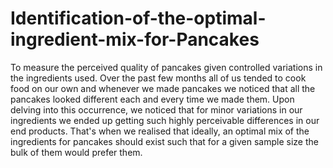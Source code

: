 # Identification-of-the-optimal-ingredient-mix-for-Pancakes
To measure the perceived quality of pancakes given controlled variations in the ingredients used. Over the past few months all of us tended to cook food on our own and whenever we made pancakes we noticed that all the pancakes looked different each and every time we made them. Upon delving into this occurrence, we noticed that for minor variations in our ingredients we ended up getting such highly perceivable differences in our end products. That's when we realised that ideally, an optimal mix of the ingredients for pancakes should exist such that for a given sample size the bulk of them would prefer them.
